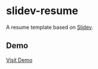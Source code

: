 # slidev-resume

A resume template based on [Slidev](https://sli.dev).

## Demo

[Visit Demo](https://vincent-the-gamer.github.io/resume-demo/)